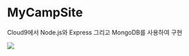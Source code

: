 # MyCampSite
Cloud9에서 Node.js와 Express 그리고 MongoDB를 사용하여 구현

<img src="https://user-images.githubusercontent.com/43393426/53221352-56337b00-36ac-11e9-9437-9264c98b8c79.png">
